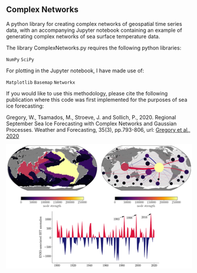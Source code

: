 ## Complex Networks
A python library for creating complex networks of geospatial time series data, with an accompanying Jupyter notebook containing an example of generating complex networks of sea surface temperature data.

The library ComplexNetworks.py requires the following python libraries:

`NumPy`
`SciPy`

For plotting in the Jupyter notebook, I have made use of:

`Matplotlib`
`Basemap`
`Networkx`

If you would like to use this methodology, please cite the following publication where this code was first implemented for the purposes of sea ice forecasting:

Gregory, W., Tsamados, M., Stroeve, J. and Sollich, P., 2020. Regional September Sea Ice Forecasting with Complex Networks and Gaussian Processes. Weather and Forecasting, 35(3), pp.793-806, url: [Gregory et al., 2020](https://discovery.ucl.ac.uk/id/eprint/10091542/1/Gregory_wafd190107.pdf)



![alt text](https://github.com/William-gregory/ComplexNetworks/blob/main/images/SST_networks.png)
